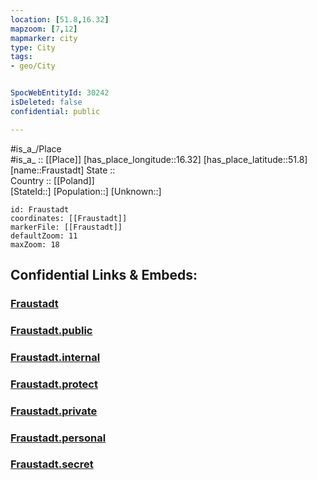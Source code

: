 ```yaml
---
location: [51.8,16.32] 
mapzoom: [7,12] 
mapmarker: city 
type: City
tags:
- geo/City


SpocWebEntityId: 30242
isDeleted: false
confidential: public

---
```

#is_a_/Place  
#is_a_ :: [[Place]] 
[has_place_longitude::16.32] 
[has_place_latitude::51.8] 
[name::Fraustadt] 
State ::  
Country :: [[Poland]]  
[StateId::] 
[Population::] 
[Unknown::] 


```leaflet
id: Fraustadt
coordinates: [[Fraustadt]] 
markerFile: [[Fraustadt]] 
defaultZoom: 11 
maxZoom: 18
```


## Confidential Links & Embeds: 

### [Fraustadt](/_Standards/Earth/Continent/Europe/Europe~East/Poland/Provinces~Poland/Lubusz/City/Fraustadt.md) 

### [Fraustadt.public](/_public/Earth/Continent/Europe/Europe~East/Poland/Provinces~Poland/Lubusz/City/Fraustadt.public.md) 

### [Fraustadt.internal](/_internal/Earth/Continent/Europe/Europe~East/Poland/Provinces~Poland/Lubusz/City/Fraustadt.internal.md) 

### [Fraustadt.protect](/_protect/Earth/Continent/Europe/Europe~East/Poland/Provinces~Poland/Lubusz/City/Fraustadt.protect.md) 

### [Fraustadt.private](/_private/Earth/Continent/Europe/Europe~East/Poland/Provinces~Poland/Lubusz/City/Fraustadt.private.md) 

### [Fraustadt.personal](/_personal/Earth/Continent/Europe/Europe~East/Poland/Provinces~Poland/Lubusz/City/Fraustadt.personal.md) 

### [Fraustadt.secret](/_secret/Earth/Continent/Europe/Europe~East/Poland/Provinces~Poland/Lubusz/City/Fraustadt.secret.md)

